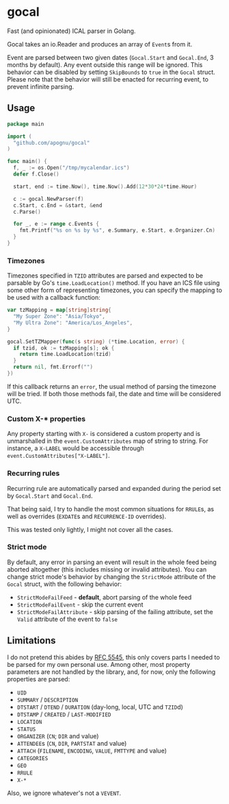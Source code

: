 # gocal

Fast (and opinionated) ICAL parser in Golang.

Gocal takes an io.Reader and produces an array of `Event`s from it.

Event are parsed between two given dates (`Gocal.Start` and `Gocal.End`, 3 months by default). Any event outside this range will be ignored. This behavior can be disabled by setting `SkipBounds` to `true` in the `Gocal` struct. Please note that the behavior will still be enacted for recurring event, to prevent infinite parsing.

## Usage

```go
package main

import (
  "github.com/apognu/gocal"
)

func main() {
  f, _ := os.Open("/tmp/mycalendar.ics")
  defer f.Close()

  start, end := time.Now(), time.Now().Add(12*30*24*time.Hour)

  c := gocal.NewParser(f)
  c.Start, c.End = &start, &end
  c.Parse()

  for _, e := range c.Events {
    fmt.Printf("%s on %s by %s", e.Summary, e.Start, e.Organizer.Cn)
  }
}
```

### Timezones

Timezones specified in `TZID` attributes are parsed and expected to be parsable by Go's `time.LoadLocation()` method. If you have an ICS file using some other form of representing timezones, you can specify the mapping to be used with a callback function:

```go
var tzMapping = map[string]string{
  "My Super Zone": "Asia/Tokyo",
  "My Ultra Zone": "America/Los_Angeles",
}

gocal.SetTZMapper(func(s string) (*time.Location, error) {
  if tzid, ok := tzMapping[s]; ok {
    return time.LoadLocation(tzid)
  }
  return nil, fmt.Errorf("")
})
```

If this callback returns an `error`, the usual method of parsing the timezone will be tried. If both those methods fail, the date and time will be considered UTC.

### Custom X-* properties

Any property starting with `X-` is considered a custom property and is unmarshalled in the `event.CustomAttributes` map of string to string. For instance, a `X-LABEL` would be accessible through `event.CustomAttributes["X-LABEL"]`.

### Recurring rules

Recurring rule are automatically parsed and expanded during the period set by `Gocal.Start` and `Gocal.End`.

That being said, I try to handle the most common situations for `RRULE`s, as well as overrides (`EXDATE`s and `RECURRENCE-ID` overrides).

This was tested only lightly, I might not cover all the cases.

### Strict mode

By default, any error in parsing an event will result in the whole feed being aborted altogether (this includes missing or invalid attributes). You can change strict mode's behavior by changing the `StrictMode` attribute of the `Gocal` struct, with the following behavior:

 * `StrictModeFailFeed` - **default**, abort parsing of the whole feed
 * `StrictModeFailEvent` - skip the current event
 * `StrictModeFailAttribute` - skip parsing of the failing attribute, set the `Valid` attribute of the event to `false`

## Limitations

I do not pretend this abides by [RFC 5545](https://tools.ietf.org/html/rfc5545), this only covers parts I needed to be parsed for my own personal use. Among other, most property parameters are not handled by the library, and, for now, only the following properties are parsed:

 * `UID`
 * `SUMMARY` / `DESCRIPTION`
 * `DTSTART` / `DTEND` / `DURATION` (day-long, local, UTC and `TZID`d)
 * `DTSTAMP` / `CREATED` / `LAST-MODIFIED`
 * `LOCATION`
 * `STATUS`
 * `ORGANIZER` (`CN`; `DIR` and value)
 * `ATTENDEE`s (`CN`, `DIR`, `PARTSTAT` and value)
 * `ATTACH` (`FILENAME`, `ENCODING`, `VALUE`, `FMTTYPE` and value)
 * `CATEGORIES`
 * `GEO`
 * `RRULE`
 * `X-*`

Also, we ignore whatever's not a `VEVENT`.
